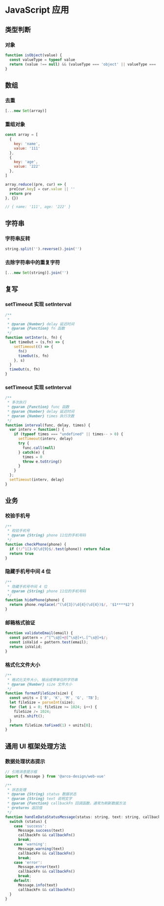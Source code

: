 # JavaScript 应用

## 类型判断

### 对象

```JavaScript
function isObject(value) {
  const valueType = typeof value
  return (value !== null) && (valueType === 'object' || valueType === 'function')
}
```

## 数组

### 去重

```JavaScript
[...new Set(array)]
```

### 重组对象

```JavaScript
const array = [
  {
    key: 'name',
    value: '111'
  },
  {
    key: 'age',
    value: '222'
  },
]

array.reduce((pre, cur) => {
  pre[cur.key] = cur.value || ''
  return pre
}, {})

// { name: '111', age: '222' }
```

## 字符串

### 字符串反转

```JavaScript
string.split('').reverse().join('')
```

### 去除字符串中的重复字符

```JavaScript
[...new Set(string)].join('')
```

## 复写

### setTimeout 实现 setInterval

```JavaScript
/**
 * 
 * @param {Number} delay 延迟时间
 * @param {Function} fn 函数
 */
function setInter(s, fn) {
  let timeOut = (s,fn) => {
    setTimeout(() => {
      fn()
      timeOut(s, fn)
    }, s)
  }
  timeOut(s, fn)
}
```

### setTimeout 实现 setInterval

```JavaScript
/**
 * 多次执行
 * @param {Function} func 函数
 * @param {Number} delay 延迟时间
 * @param {Number} times 执行次数
 */
function interval(func, delay, times) {
  var interv = function() {
    if (typeof times === "undefined" || times-- > 0) {
      setTimeout(interv, delay)
      try {
        func.call(null)
      } catch(e) {
        times = 0
        throw e.toString()
      }
    }
  };
  setTimeout(interv, delay)
}
```

## 业务

### 校验手机号

```JavaScript
/**
 * 校验手机号
 * @param {String} phone 11位的手机号码
 */
function checkPhone(phone) {
  if (!/^1[3-9]\d{9}$/.test(phone)) return false
  return true
}
```

### 隐藏手机号中间 4 位

```JavaScript
/**
 * 隐藏手机号中间 4 位
 * @param {String} phone 11位的手机号码
 */
function hidePhone(phone) {
  return phone.replace(/^(\d{3})\d{4}(\d{4})$/, '$1****$2')
}
```

### 邮箱格式验证

```JavaScript
function validateEmail(email) {
  const pattern = /^[^\s@]+@[^\s@]+\.[^\s@]+$/;
  const isValid = pattern.test(email);
  return isValid;
}
```

### 格式化文件大小

```JavaScript
/**
 * 格式化文件大小, 输出成带单位的字符串
 * @param {Number} size 文件大小
 */
function formatFileSize(size) {
  const units = ['B', 'K', 'M', 'G', 'TB'];
  let fileSize = parseInt(size);
  for (let i = 0; fileSize >= 1024; i++) {
    fileSize /= 1024;
    units.shift();
  }
  return fileSize.toFixed(1) + units[0];
}
```

## 通用 UI 框架处理方法

### 数据处理状态提示

```JavaScript
// 引用消息提示框
import { Message } from '@arco-design/web-vue'

/**
 * 状态处理
 * @param {String} status 数据状态
 * @param {String} text 说明文字
 * @param {Function} callbackFn 回调函数，通常为刷新数据方法
 * @returns 返回值
 */
function handleDataStatusMessage(status: string, text: string, callbackFn?: any) {
  switch (status) {
    case 'success':
      Message.success(text)
      callbackFn && callbackFn()
      break;
    case 'warning':
      Message.warning(text)
      callbackFn && callbackFn()
      break;
    case 'error':
      Message.error(text)
      callbackFn && callbackFn()
      break;
    default:
      Message.info(text)
      callbackFn && callbackFn()
  }
}
```